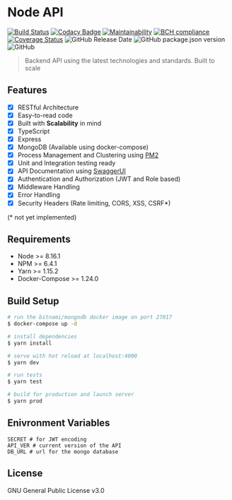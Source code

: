 # Node API

[![Build Status](https://travis-ci.org/x249/node-api.svg?branch=master)](https://travis-ci.org/x249/node-api)
[![Codacy Badge](https://api.codacy.com/project/badge/Grade/9aca11d1b2f94ec0a36efcb9c4b67d00)](https://www.codacy.com/manual/phr3nzy/node-api?utm_source=github.com&amp;utm_medium=referral&amp;utm_content=x249/node-api&amp;utm_campaign=Badge_Grade)
[![Maintainability](https://api.codeclimate.com/v1/badges/1cf1f94063ea50a4b138/maintainability)](https://codeclimate.com/github/x249/node-api/maintainability)
[![BCH compliance](https://bettercodehub.com/edge/badge/x249/node-api?branch=master)](https://bettercodehub.com/)
[![Coverage Status](https://coveralls.io/repos/github/x249/node-api/badge.svg?branch=master)](https://coveralls.io/github/x249/node-api?branch=master)
![GitHub Release Date](https://img.shields.io/github/release-date/x249/node-api.svg?style=flat-square)
![GitHub package.json version](https://img.shields.io/github/package-json/v/x249/node-api.svg?style=flat-square)
![GitHub](https://img.shields.io/github/license/x249/node-api.svg)

> Backend API using the latest technologies and standards. Built to scale

## Features

-   [x] RESTful Architecture
-   [x] Easy-to-read code
-   [x] Built with **Scalability** in mind
-   [x] TypeScript
-   [x] Express
-   [x] MongoDB (Available using docker-compose)
-   [x] Process Management and Clustering using [PM2](http://pm2.keymetrics.io/)
-   [x] Unit and Integration testing ready
-   [x] API Documentation using [SwaggerUI](https://swagger.io/tools/swagger-ui/)
-   [x] Authentication and Authorization (JWT and Role based)
-   [x] Middleware Handling
-   [x] Error Handling
-   [x] Security Headers (Rate limiting, CORS, XSS, CSRF\*)

(\* not yet implemented)

## Requirements

-   Node >= 8.16.1
-   NPM >= 6.4.1
-   Yarn >= 1.15.2
-   Docker-Compose >= 1.24.0

## Build Setup

```bash
# run the bitnami/mongodb docker image on port 27017
$ docker-compose up -d

# install dependencies
$ yarn install

# serve with hot reload at localhost:4000
$ yarn dev

# run tests
$ yarn test

# build for production and launch server
$ yarn prod
```

## Enivronment Variables

```env
SECRET # for JWT encoding
API_VER # current version of the API
DB_URL # url for the mongo database
```

## License

GNU General Public License v3.0
